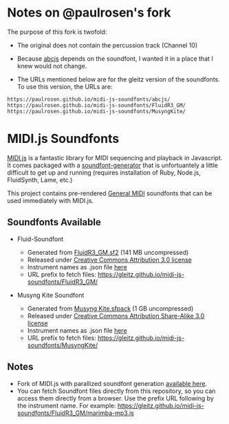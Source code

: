 # Notes on @paulrosen's fork

The purpose of this fork is twofold:

* The original does not contain the percussion track (Channel 10)

* Because [abcjs](https://github.com/paulrosen/abcjs) depends on the soundfont, I wanted it in a place that I knew would not change. 

* The URLs mentioned below are for the gleitz version of the soundfonts. To use this version, the URLs are:

```
https://paulrosen.github.io/midi-js-soundfonts/abcjs/
https://paulrosen.github.io/midi-js-soundfonts/FluidR3_GM/
https://paulrosen.github.io/midi-js-soundfonts/MusyngKite/
 ```

# MIDI.js Soundfonts

[MIDI.js](https://github.com/mudcube/MIDI.js) is a fantastic library for MIDI sequencing and playback in Javascript. It comes packaged with a [soundfont-generator](https://github.com/gleitz/MIDI.js/tree/master/soundfont-generator/) that is unfortuantely a little difficult to get up and running (requires installation of Ruby, Node.js, FluidSynth, Lame, etc.)

This project contains pre-rendered [General MIDI](https://en.wikipedia.org/wiki/General_MIDI) soundfonts that can be used immediately with MIDI.js.

Soundfonts Available
----

- Fluid-Soundfont
    - Generated from [FluidR3_GM.sf2](https://www.musescore.org/download/fluid-soundfont.tar.gz) (141 MB uncompressed)
    - Released under [Creative Commons Attribution 3.0 license](https://creativecommons.org/licenses/by/3.0/us/)
    - Instrument names as .json file [here](https://gleitz.github.io/midi-js-soundfonts/FluidR3_GM/names.json)
    - URL prefix to fetch files: https://gleitz.github.io/midi-js-soundfonts/FluidR3_GM/

- Musyng Kite Soundfont
    - Generated from [Musyng Kite.sfpack](https://www.synthfont.com/punbb/viewtopic.php?id=167) (1 GB uncompressed)
    - Released under [Creative Commons Attribution Share-Alike 3.0 license](https://creativecommons.org/licenses/by-sa/3.0/)
    - Instrument names as .json file [here](https://gleitz.github.io/midi-js-soundfonts/MusyngKite/names.json)
    - URL prefix to fetch files: https://gleitz.github.io/midi-js-soundfonts/MusyngKite/


Notes
-----

- Fork of MIDI.js with parallized soundfont generation [available here](https://github.com/gleitz/MIDI.js).
- You can fetch Soundfont files directly from this repository, so you can access them directly from a browser. Use the prefix URL following by the instrument name. For example: https://gleitz.github.io/midi-js-soundfonts/FluidR3_GM/marimba-mp3.js
